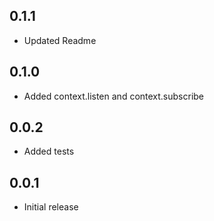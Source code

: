 ## 0.1.1

- Updated Readme

## 0.1.0

- Added context.listen and context.subscribe

## 0.0.2

- Added tests

## 0.0.1

- Initial release
